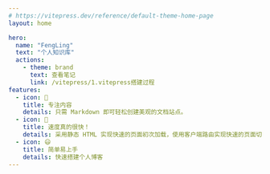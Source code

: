 ```yaml
---
# https://vitepress.dev/reference/default-theme-home-page
layout: home

hero:
  name: "FengLing"
  text: "个人知识库"
  actions:
    - theme: brand
      text: 查看笔记
      link: /vitepress/1.vitepress搭建过程
features:
  - icon: 📝
    title: 专注内容
    details: 只需 Markdown 即可轻松创建美观的文档站点。
  - icon: 🚀
    title: 速度真的很快！
    details: 采用静态 HTML 实现快速的页面初次加载，使用客户端路由实现快速的页面切换导航。
  - icon: 😃
    title: 简单易上手
    details: 快速搭建个人博客
---
```


